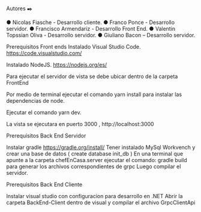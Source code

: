 Autores ✒️

●     Nicolas Fiasche  - Desarrollo cliente.
●     Franco Ponce - Desarrollo servidor.
●     Francisco Armendariz - Desarrollo Front End.
●     Valentin Topssian Oliva - Desarrollo servidor.
●    Giuliano Bacon  – Desarrollo servidor.

Prerequisitos Front ends
Instalado Visual Studio Code. https://code.visualstudio.com/

Instalado NodeJS. https://nodejs.org/es/

Para ejecutar el servidor de vista se debe ubicar dentro de la carpeta FrontEnd

Por medio de terminal ejecutar el comando yarn install para instalar las dependencias de node.

Ejecutar el comando yarn dev.

La vista se ejecutara en puerto 3000 , http://localhost:3000

Prerequisitos Back End Servidor

Instalar gradle https://gradle.org/install/
Tener instalado MySql Workvench y crear una base de datos ( create database init_db )
En una terminal que apunte a la carpeta chefEnCasa.server ejecutar el comando: gradle build  para generar los archivos correspondientes de grpc
Luego compilar el servidor.


Prerequisitos Back End Cliente

Instalar visual studio con configuracion para desarrollo en .NET
Abrir la carpeta BackEnd-Client dentro de visual y compilar el archivo GrpcClientApi


